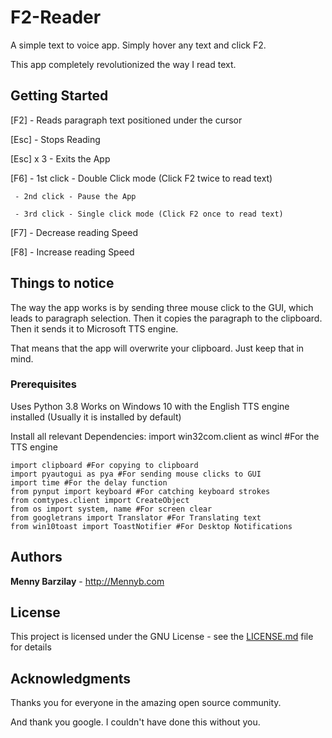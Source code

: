 # F2-Reader

A simple text to voice app. Simply hover any text and click F2.

This app completely revolutionized the way I read text.

## Getting Started

[F2] - Reads paragraph text positioned under the cursor

[Esc] - Stops Reading

[Esc] x 3 - Exits the App

[F6] - 1st click - Double Click mode (Click F2 twice to read text)

     - 2nd click - Pause the App
     
     - 3rd click - Single click mode (Click F2 once to read text)
     
[F7] - Decrease reading Speed

[F8] - Increase reading Speed

## Things to notice

The way the app works is by sending three mouse click to the GUI, which leads to paragraph selection. Then it copies the paragraph to the clipboard. Then it sends it to Microsoft TTS engine.

That means that the app will overwrite your clipboard. Just keep that in mind.

### Prerequisites

Uses Python 3.8
Works on Windows 10 with the English TTS engine installed (Usually it is installed by default)

Install all relevant Dependencies:
import win32com.client as wincl #For the TTS engine
```
import clipboard #For copying to clipboard
import pyautogui as pya #For sending mouse clicks to GUI
import time #For the delay function
from pynput import keyboard #For catching keyboard strokes
from comtypes.client import CreateObject
from os import system, name #For screen clear
from googletrans import Translator #For Translating text
from win10toast import ToastNotifier #For Desktop Notifications
```

## Authors

**Menny Barzilay** - http://Mennyb.com

## License

This project is licensed under the GNU License - see the [LICENSE.md](LICENSE.md) file for details

## Acknowledgments

Thanks you for everyone in the amazing open source community.

And thank you google. I couldn't have done this without you.
